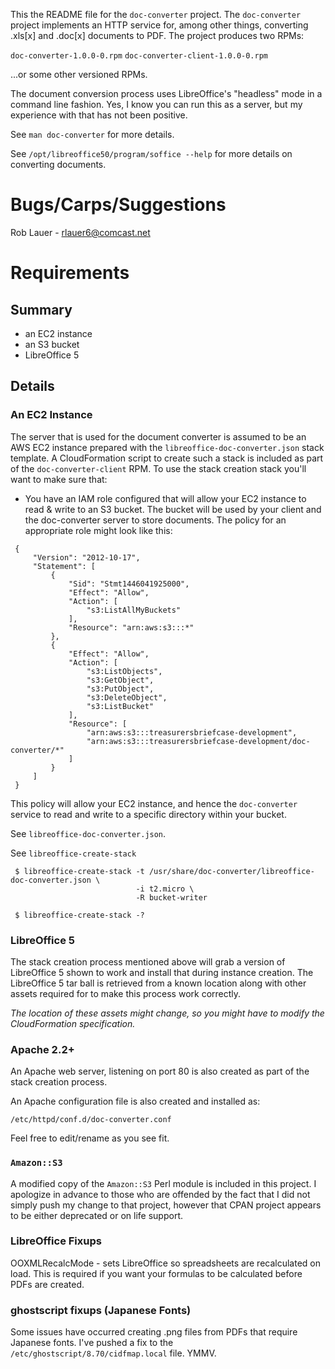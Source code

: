 This the README file for the `doc-converter` project.  The
`doc-converter` project implements an HTTP service for, among other
things, converting .xls[x] and .doc[x] documents to PDF.  The project
produces two RPMs:

`doc-converter-1.0.0-0.rpm`
`doc-converter-client-1.0.0-0.rpm`

...or some other versioned RPMs.

The document conversion process uses LibreOffice's "headless" mode in
a command line fashion.  Yes, I know you can run this as a server, but
my experience with that has not been positive.

See `man doc-converter` for more details.

See `/opt/libreoffice50/program/soffice --help` for more details on
converting documents.


# Bugs/Carps/Suggestions

Rob Lauer - <rlauer6@comcast.net>

# Requirements

## Summary

- an EC2 instance
- an S3 bucket
- LibreOffice 5

## Details

### An EC2 Instance 

The server that is used for the document converter is assumed to be an
AWS EC2 instance prepared with the `libreoffice-doc-converter.json`
stack template.  A CloudFormation script to create such a stack is
included as part of the `doc-converter-client` RPM.  To use the stack
creation stack you'll want to make sure that:

* You have an IAM role configured that will allow your EC2 instance
to read & write to an S3 bucket.  The bucket will be used by
your client and the doc-converter server to store documents.  The
policy for an appropriate role might look like this:

```
 {
     "Version": "2012-10-17",
     "Statement": [
         {
             "Sid": "Stmt1446041925000",
             "Effect": "Allow",
             "Action": [
                 "s3:ListAllMyBuckets"
             ],
             "Resource": "arn:aws:s3:::*"
         },
         {
             "Effect": "Allow",
             "Action": [
                 "s3:ListObjects",
                 "s3:GetObject",
                 "s3:PutObject",
                 "s3:DeleteObject",
                 "s3:ListBucket"
             ],
             "Resource": [
                 "arn:aws:s3:::treasurersbriefcase-development",
                 "arn:aws:s3:::treasurersbriefcase-development/doc-converter/*"
             ]
         }
     ]
 }
```

This policy will allow your EC2 instance, and hence the
`doc-converter` service to read and write to a specific directory
within your bucket.

See `libreoffice-doc-converter.json`.

See `libreoffice-create-stack`

```
 $ libreoffice-create-stack -t /usr/share/doc-converter/libreoffice-doc-converter.json \
                            -i t2.micro \
                            -R bucket-writer

 $ libreoffice-create-stack -?
```

### LibreOffice 5

The stack creation process mentioned above will grab a version of
LibreOffice 5 shown to work and install that during instance creation.
The LibreOffice 5 tar ball is retrieved from a known location along
with other assets required for to make this process work correctly.

*The location of these assets might change, so you might have to
modify the CloudFormation specification.*

### Apache 2.2+

An Apache web server, listening on port 80 is also created as part of
the stack creation process.

An Apache configuration file is also created and installed as:

`/etc/httpd/conf.d/doc-converter.conf`

Feel free to edit/rename as you see fit.

### `Amazon::S3`

A modified copy of the `Amazon::S3` Perl module is included in this
project.  I apologize in advance to those who are offended by the fact
that I did not simply push my change to that project, however that
CPAN project appears to be either deprecated or on life support.


### LibreOffice Fixups

OOXMLRecalcMode - sets LibreOffice so spreadsheets are recalculated on
load.  This is required if you want your formulas to be calculated
before PDFs are created.

### ghostscript fixups (Japanese Fonts)

Some issues have occurred creating .png files from
PDFs that require Japanese fonts.  I've pushed a fix to the
`/etc/ghostscript/8.70/cidfmap.local` file.  YMMV.
